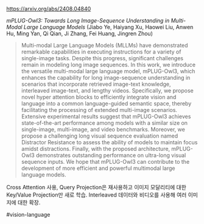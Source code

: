 https://arxiv.org/abs/2408.04840

*mPLUG-Owl3: Towards Long Image-Sequence Understanding in Multi-Modal Large Language Models* (Jiabo Ye, Haiyang Xu, Haowei Liu, Anwen Hu, Ming Yan, Qi Qian, Ji Zhang, Fei Huang, Jingren Zhou)

> Multi-modal Large Language Models (MLLMs) have demonstrated remarkable capabilities in executing instructions for a variety of single-image tasks. Despite this progress, significant challenges remain in modeling long image sequences. In this work, we introduce the versatile multi-modal large language model, mPLUG-Owl3, which enhances the capability for long image-sequence understanding in scenarios that incorporate retrieved image-text knowledge, interleaved image-text, and lengthy videos. Specifically, we propose novel hyper attention blocks to efficiently integrate vision and language into a common language-guided semantic space, thereby facilitating the processing of extended multi-image scenarios. Extensive experimental results suggest that mPLUG-Owl3 achieves state-of-the-art performance among models with a similar size on single-image, multi-image, and video benchmarks. Moreover, we propose a challenging long visual sequence evaluation named Distractor Resistance to assess the ability of models to maintain focus amidst distractions. Finally, with the proposed architecture, mPLUG-Owl3 demonstrates outstanding performance on ultra-long visual sequence inputs. We hope that mPLUG-Owl3 can contribute to the development of more efficient and powerful multimodal large language models.

Cross Attention 사용, Query Projection은 재사용하고 이미지 모달리티에 대한 Key/Value Projection만 새로 학습. Interleaved 데이터와 비디오를 사용해 여러 이미지에 대한 확장.

#vision-language 